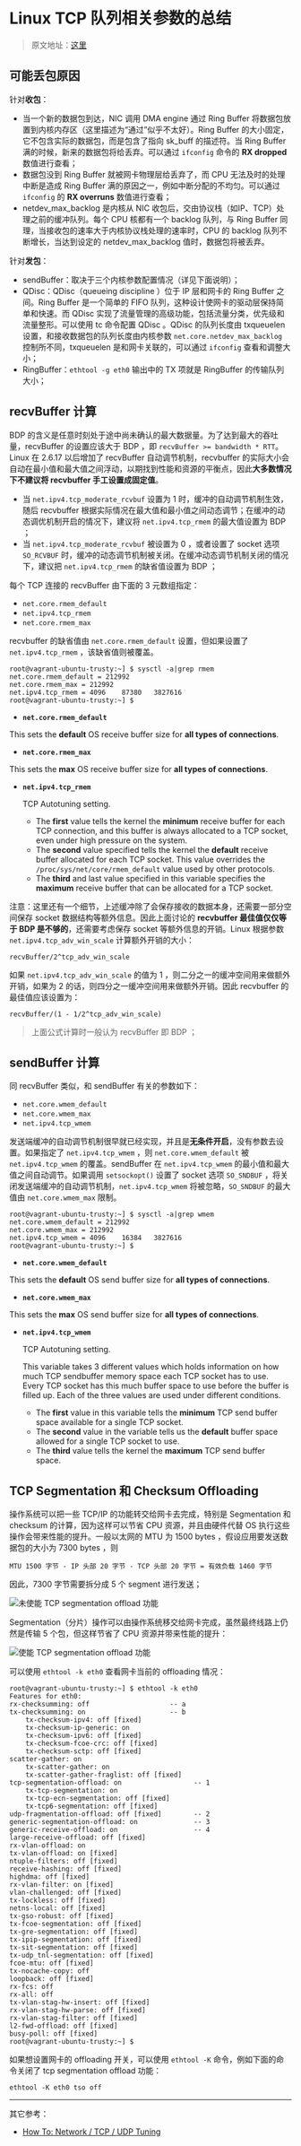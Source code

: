 # Linux TCP 队列相关参数的总结

> 原文地址：[这里](https://yq.aliyun.com/articles/4252)

## 可能丢包原因

针对**收包**：

- 当一个新的数据包到达，NIC 调用 DMA engine 通过 Ring Buffer 将数据包放置到内核内存区（这里描述为“通过”似乎不太好）。Ring Buffer 的大小固定，它不包含实际的数据包，而是包含了指向 sk_buff 的描述符。当 Ring Buffer 满的时候，新来的数据包将给丢弃。可以通过 `ifconfig` 命令的 **RX dropped** 数值进行查看；
- 数据包没到 Ring Buffer 就被网卡物理层给丢弃了，而 CPU 无法及时的处理中断是造成 Ring Buffer 满的原因之一，例如中断分配的不均匀。可以通过 `ifconfig` 的 **RX overruns** 数值进行查看；
- netdev_max_backlog 是内核从 NIC 收包后，交由协议栈（如IP、TCP）处理之前的缓冲队列。每个 CPU 核都有一个 backlog 队列，与 Ring Buffer 同理，当接收包的速率大于内核协议栈处理的速率时，CPU 的 backlog 队列不断增长，当达到设定的 netdev_max_backlog 值时，数据包将被丢弃。

针对**发包**：

- sendBuffer：取决于三个内核参数配置情况（详见下面说明）；
- QDisc：QDisc（queueing discipline ）位于 IP 层和网卡的 Ring Buffer 之间。Ring Buffer 是一个简单的 FIFO 队列，这种设计使网卡的驱动层保持简单和快速。而 QDisc 实现了流量管理的高级功能，包括流量分类，优先级和流量整形。可以使用 tc 命令配置 QDisc 。QDisc 的队列长度由 txqueuelen 设置，和接收数据包的队列长度由内核参数 `net.core.netdev_max_backlog` 控制所不同，txqueuelen 是和网卡关联的，可以通过 `ifconfig` 查看和调整大小；
- RingBuffer：`ethtool -g eth0` 输出中的 TX 项就是 RingBuffer 的传输队列大小；

> 

## recvBuffer 计算

BDP 的含义是任意时刻处于途中尚未确认的最大数据量。为了达到最大的吞吐量，recvBuffer 的设置应该大于 BDP ，即 `recvBuffer >= bandwidth * RTT`。
Linux 在 2.6.17 以后增加了 recvBuffer 自动调节机制，recvbuffer 的实际大小会自动在最小值和最大值之间浮动，以期找到性能和资源的平衡点，因此**大多数情况下不建议将 recvbuffer 手工设置成固定值**。

- 当 `net.ipv4.tcp_moderate_rcvbuf` 设置为 1 时，缓冲的自动调节机制生效，随后 recvbuffer 根据实际情况在最大值和最小值之间动态调节；在缓冲的动态调优机制开启的情况下，建议将 `net.ipv4.tcp_rmem` 的最大值设置为 BDP ；
- 当 `net.ipv4.tcp_moderate_rcvbuf` 被设置为 0 ，或者设置了 socket 选项 `SO_RCVBUF` 时，缓冲的动态调节机制被关闭。在缓冲动态调节机制关闭的情况下，建议把 `net.ipv4.tcp_rmem` 的缺省值设置为 BDP ；

每个 TCP 连接的 recvBuffer 由下面的 3 元数组指定：

- `net.core.rmem_default`
- `net.ipv4.tcp_rmem`
- `net.core.rmem_max`

recvbuffer 的缺省值由 `net.core.rmem_default` 设置，但如果设置了 `net.ipv4.tcp_rmem` ，该缺省值则被覆盖。

```
root@vagrant-ubuntu-trusty:~] $ sysctl -a|grep rmem
net.core.rmem_default = 212992
net.core.rmem_max = 212992
net.ipv4.tcp_rmem = 4096	87380	3827616
root@vagrant-ubuntu-trusty:~] $
```

- **`net.core.rmem_default`**

This sets the **default** OS receive buffer size for **all types of connections**.

- **`net.core.rmem_max`**

This sets the **max** OS receive buffer size for **all types of connections**.

- **`net.ipv4.tcp_rmem`**

    TCP Autotuning setting. 
    
    - The **first** value tells the kernel the **minimum** receive buffer for each TCP connection, and this buffer is always allocated to a TCP socket, even under high pressure on the system.
    - The **second** value specified tells the kernel the **default** receive buffer allocated for each TCP socket. This value overrides the `/proc/sys/net/core/rmem_default` value used by other protocols.
    - The **third** and last value specified in this variable specifies the **maximum** receive buffer that can be allocated for a TCP socket.

注意：这里还有一个细节，上述缓冲除了会保存接收的数据本身，还需要一部分空间保存 socket 数据结构等额外信息。因此上面讨论的 **recvbuffer 最佳值仅仅等于 BDP 是不够的**，还需要考虑保存 socket 等额外信息的开销。Linux 根据参数 `net.ipv4.tcp_adv_win_scale` 计算额外开销的大小：

```
recvBuffer/2^tcp_adv_win_scale
```

如果 `net.ipv4.tcp_adv_win_scale` 的值为 1 ，则二分之一的缓冲空间用来做额外开销，如果为 2 的话，则四分之一缓冲空间用来做额外开销。因此 recvbuffer 的最佳值应该设置为：

```
recvBuffer/(1 - 1/2^tcp_adv_win_scale)
```

> 上面公式计算时一般认为 recvBuffer 即 BDP ；


## sendBuffer 计算

同 recvBuffer 类似，和 sendBuffer 有关的参数如下：

- `net.core.wmem_default`
- `net.core.wmem_max`
- `net.ipv4.tcp_wmem`

发送端缓冲的自动调节机制很早就已经实现，并且是**无条件开启**，没有参数去设置。如果指定了 `net.ipv4.tcp_wmem` ，则 `net.core.wmem_default` 被 `net.ipv4.tcp_wmem` 的覆盖。sendBuffer 在 `net.ipv4.tcp_wmem` 的最小值和最大值之间自动调节。如果调用 `setsockopt()` 设置了 socket 选项 `SO_SNDBUF` ，将关闭发送端缓冲的自动调节机制，`net.ipv4.tcp_wmem` 将被忽略，`SO_SNDBUF` 的最大值由 `net.core.wmem_max` 限制。

```
root@vagrant-ubuntu-trusty:~] $ sysctl -a|grep wmem
net.core.wmem_default = 212992
net.core.wmem_max = 212992
net.ipv4.tcp_wmem = 4096	16384	3827616
root@vagrant-ubuntu-trusty:~] $
```

- **`net.core.wmem_default`**

This sets the **default** OS send buffer size for **all types of connections**.

- **`net.core.wmem_max`**

This sets the **max** OS send buffer size for **all types of connections**.


- **`net.ipv4.tcp_wmem`**

    TCP Autotuning setting.
    
    This variable takes 3 different values which holds information on how much TCP sendbuffer memory space each TCP socket has to use. Every TCP socket has this much buffer space to use before the buffer is filled up. Each of the three values are used under different conditions. 
    
    - The **first** value in this variable tells the **minimum** TCP send buffer space available for a single TCP socket.
    - The **second** value in the variable tells us the **default** buffer space allowed for a single TCP socket to use.
    - The **third** value tells the kernel the **maximum** TCP send buffer space.


## TCP Segmentation 和 Checksum Offloading

操作系统可以把一些 TCP/IP 的功能转交给网卡去完成，特别是 Segmentation 和 checksum 的计算，因为这样可以节省 CPU 资源，并且由硬件代替 OS 执行这些操作会带来性能的提升。一般以太网的 MTU 为 1500 bytes ，假设应用要发送数据包的大小为 7300 bytes ，则

```
MTU 1500 字节 - IP 头部 20 字节 - TCP 头部 20 字节 = 有效负载 1460 字节
```

因此，7300 字节需要拆分成 5 个 segment 进行发送；

![未使能 TCP segmentation offload 功能](https://raw.githubusercontent.com/moooofly/ImageCache/master/Pictures/%E6%9C%AA%E4%BD%BF%E8%83%BD%20TCP%20segmentation%20offload%20%E5%8A%9F%E8%83%BD.png)

Segmentation（分片）操作可以由操作系统移交给网卡完成，虽然最终线路上仍然是传输 5 个包，但这样节省了 CPU 资源并带来性能的提升：

![使能 TCP segmentation offload 功能](https://raw.githubusercontent.com/moooofly/ImageCache/master/Pictures/%E4%BD%BF%E8%83%BD%20TCP%20segmentation%20offload%20%E5%8A%9F%E8%83%BD.png)

可以使用 `ethtool -k eth0` 查看网卡当前的 offloading 情况：

```
root@vagrant-ubuntu-trusty:~] $ ethtool -k eth0
Features for eth0:
rx-checksumming: off                    -- a
tx-checksumming: on                     -- b
	tx-checksum-ipv4: off [fixed]
	tx-checksum-ip-generic: on
	tx-checksum-ipv6: off [fixed]
	tx-checksum-fcoe-crc: off [fixed]
	tx-checksum-sctp: off [fixed]
scatter-gather: on
	tx-scatter-gather: on
	tx-scatter-gather-fraglist: off [fixed]
tcp-segmentation-offload: on                  -- 1
	tx-tcp-segmentation: on
	tx-tcp-ecn-segmentation: off [fixed]
	tx-tcp6-segmentation: off [fixed]
udp-fragmentation-offload: off [fixed]        -- 2
generic-segmentation-offload: on              -- 3
generic-receive-offload: on                   -- 4
large-receive-offload: off [fixed]
rx-vlan-offload: on
tx-vlan-offload: on [fixed]
ntuple-filters: off [fixed]
receive-hashing: off [fixed]
highdma: off [fixed]
rx-vlan-filter: on [fixed]
vlan-challenged: off [fixed]
tx-lockless: off [fixed]
netns-local: off [fixed]
tx-gso-robust: off [fixed]
tx-fcoe-segmentation: off [fixed]
tx-gre-segmentation: off [fixed]
tx-ipip-segmentation: off [fixed]
tx-sit-segmentation: off [fixed]
tx-udp_tnl-segmentation: off [fixed]
fcoe-mtu: off [fixed]
tx-nocache-copy: off
loopback: off [fixed]
rx-fcs: off
rx-all: off
tx-vlan-stag-hw-insert: off [fixed]
rx-vlan-stag-hw-parse: off [fixed]
rx-vlan-stag-filter: off [fixed]
l2-fwd-offload: off [fixed]
busy-poll: off [fixed]
root@vagrant-ubuntu-trusty:~] $
```

如果想设置网卡的 offloading 开关，可以使用 `ethtool -K` 命令，例如下面的命令关闭了 tcp segmentation offload 功能：

```
ethtool -K eth0 tso off
```


----------

其它参考：

- [How To: Network / TCP / UDP Tuning](https://wwwx.cs.unc.edu/~sparkst/howto/network_tuning.php)